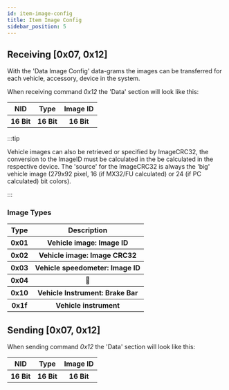 ```yaml
---
id: item-image-config
title: Item Image Config
sidebar_position: 5
---
```


## Receiving [0x07, 0x12]

With the 'Data Image Config' data-grams the images can be transferred for each vehicle, accessory, device in the system.

When receiving command _0x12_ the 'Data' section will look like this:

<table>
  <tr>
    <th>NID</th>
    <th>Type</th>
    <th>Image ID</th>
  </tr>
  <tr>
    <th>16 Bit</th>
    <th>16 Bit</th>
    <th>16 Bit</th>
  </tr>
</table>

:::tip

Vehicle images can also be retrieved or specified by ImageCRC32, the conversion to the ImageID must be calculated in the be calculated in the respective device. The 'source' for the ImageCRC32 is always the 'big' vehicle image (279x92 pixel, 16 (if MX32/FU calculated) or 24 (if PC calculated) bit colors).

:::

### Image Types

<table>
  <tr>
    <th>Type</th>
    <th>Description</th>
  </tr>
  <tr>
    <th>0x01</th>
    <th>Vehicle image: Image ID</th>
  </tr>
  <tr>
    <th>0x02</th>
    <th>Vehicle image: Image CRC32</th>
  </tr>
  <tr>
    <th>0x03</th>
    <th>Vehicle speedometer: Image ID</th>
  </tr>
  <tr>
    <th>0x04</th>
    <th>🚧</th>
  </tr>
  <tr>
    <th>0x10</th>
    <th>Vehicle Instrument: Brake Bar</th>
  </tr>
  <tr>
    <th>0x1f</th>
    <th>Vehicle instrument</th>
  </tr>
</table>

## Sending [0x07, 0x12]

When sending command _0x12_ the 'Data' section will look like this:

<table>
  <tr>
    <th>NID</th>
    <th>Type</th>
    <th>Image ID</th>
  </tr>
  <tr>
    <th>16 Bit</th>
    <th>16 Bit</th>
    <th>16 Bit</th>
  </tr>
</table>
